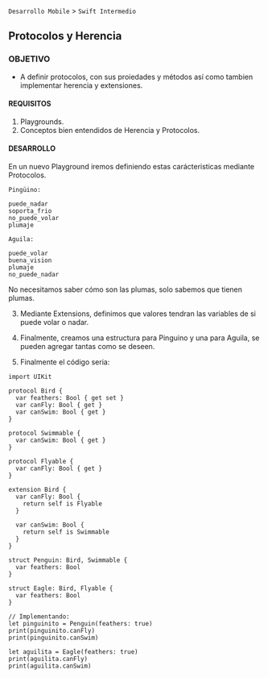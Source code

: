 
`Desarrollo Mobile` > `Swift Intermedio` 

## Protocolos y Herencia

### OBJETIVO

- A definir protocolos, con sus proiedades y métodos así como tambien implementar herencia y extensiones.

#### REQUISITOS

1. Playgrounds.
2. Conceptos bien entendidos de Herencia y Protocolos.

#### DESARROLLO

En un nuevo Playground iremos definiendo estas carácteristicas mediante Protocolos.

```
Pingüino:

puede_nadar
soporta_frio
no_puede_volar
plumaje
```

```
Aguila:

puede_volar
buena_vision
plumaje
no_puede_nadar
```
No necesitamos saber cómo son las plumas, solo sabemos que tienen plumas.

3. Mediante Extensions, definimos que valores tendran las variables de si puede volar o nadar.

4. Finalmente, creamos una estructura para Pinguino y una para Aguila, se pueden agregar tantas como se deseen.

5. Finalmente el código seria:

```
import UIKit

protocol Bird {
  var feathers: Bool { get set }
  var canFly: Bool { get }
  var canSwim: Bool { get }
}

protocol Swimmable {
  var canSwim: Bool { get }
}

protocol Flyable {
  var canFly: Bool { get }
}

extension Bird {
  var canFly: Bool {
    return self is Flyable
  }
  
  var canSwim: Bool {
    return self is Swimmable
  }
}

struct Penguin: Bird, Swimmable {
  var feathers: Bool
}

struct Eagle: Bird, Flyable {
  var feathers: Bool
}
```
```
// Implementando:
let pinguinito = Penguin(feathers: true)
print(pinguinito.canFly)
print(pinguinito.canSwim)

let aguilita = Eagle(feathers: true)
print(aguilita.canFly)
print(aguilita.canSwim)
```

